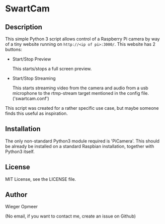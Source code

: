 # SwartCam

## Description

This simple Python 3 script allows control of a Raspberry Pi camera by way
of a tiny website running on `http://<ip of pi>:3000/`. This website has 2
buttons:

- Start/Stop Preview

   This starts/stops a full screen preview.

- Start/Stop Streaming

   This starts streaming video from the camera and audio from a usb
   microphone to the rtmp-stream target mentioned in the config file.
   ('swartcam.conf')

This script was created for a rather specific use case, but maybe someone
finds this useful as inspiration.

## Installation

The only non-standard Python3 module required is 'PiCamera'. This should be
already be installed on a standard Raspbian installation, together with
Python3 itself.

## License

MIT License, see the LICENSE file.

## Author

Wieger Opmeer

(No email, if you want to contact me, create an issue on Github)

